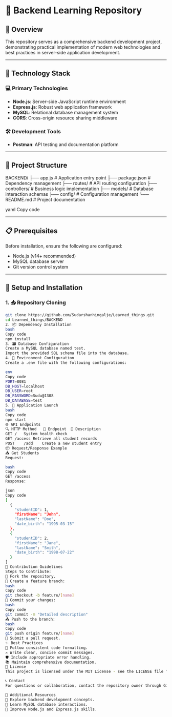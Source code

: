 # 🚀 Backend Learning Repository

## 📝 Overview
This repository serves as a comprehensive backend development project, demonstrating practical implementation of modern web technologies and best practices in server-side application development.

---

## 🔧 Technology Stack

### 💻 Primary Technologies
- **Node.js**: Server-side JavaScript runtime environment
- **Express.js**: Robust web application framework
- **MySQL**: Relational database management system
- **CORS**: Cross-origin resource sharing middleware

### 🛠 Development Tools
- **Postman**: API testing and documentation platform

---

## 📂 Project Structure
BACKEND/ ├── app.js # Application entry point ├── package.json # Dependency management ├── routes/ # API routing configuration ├── controllers/ # Business logic implementation ├── models/ # Database interaction schemas ├── config/ # Configuration management └── README.md # Project documentation

yaml
Copy code

---

## 📋 Prerequisites

Before installation, ensure the following are configured:
- Node.js (v14+ recommended)
- MySQL database server
- Git version control system

---

## 🔧 Setup and Installation

### 1. 📥 Repository Cloning
```bash
git clone https://github.com/Sudarshanhingalje/Learned_things.git
cd Learned_things/BACKEND
2. 📦 Dependency Installation
bash
Copy code
npm install
3. 🗃 Database Configuration
Create a MySQL database named test.
Import the provided SQL schema file into the database.
4. 🔐 Environment Configuration
Create a .env file with the following configurations:

env
Copy code
PORT=8081
DB_HOST=localhost
DB_USER=root
DB_PASSWORD=Sudu@1308
DB_DATABASE=test
5. 🚀 Application Launch
bash
Copy code
npm start
🌐 API Endpoints
🔍 HTTP Method	🔗 Endpoint	📄 Description
GET	/	System health check
GET	/access	Retrieve all student records
POST	/add	Create a new student entry
📦 Request/Response Example
📥 Get Students
Request:

bash
Copy code
GET /access
Response:

json
Copy code
[
  {
    "studentID": 1,
    "firstName": "John",
    "lastName": "Doe",
    "date_birth": "1995-03-15"
  },
  {
    "studentID": 2,
    "firstName": "Jane",
    "lastName": "Smith",
    "date_birth": "1998-07-22"
  }
]
🤝 Contribution Guidelines
Steps to Contribute:
🍴 Fork the repository.
🌿 Create a feature branch:
bash
Copy code
git checkout -b feature/[name]
💾 Commit your changes:
bash
Copy code
git commit -m "Detailed description"
📤 Push to the branch:
bash
Copy code
git push origin feature/[name]
🔀 Submit a pull request.
✨ Best Practices
📐 Follow consistent code formatting.
✍️ Write clear, concise commit messages.
🛡️ Include appropriate error handling.
📚 Maintain comprehensive documentation.
📄 License
This project is licensed under the MIT License - see the LICENSE file for details.

📞 Contact
For questions or collaboration, contact the repository owner through GitHub.

🌟 Additional Resources
📖 Explore backend development concepts.
🔬 Learn MySQL database interactions.
🚀 Improve Node.js and Express.js skills.
